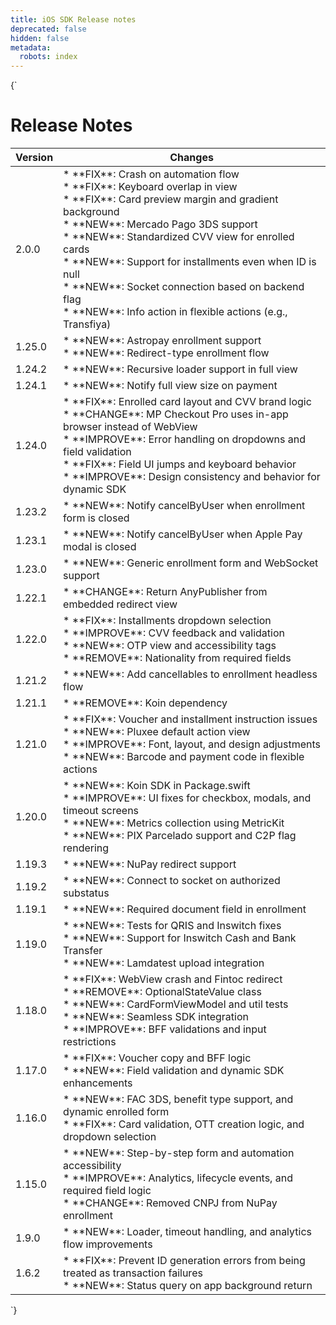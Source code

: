 ```yaml
---
title: iOS SDK Release notes
deprecated: false
hidden: false
metadata:
  robots: index
---
```

<HTMLBlock>{`
# Release Notes

<table>
  <thead>
    <tr>
      <th>Version</th>
      <th>Changes</th>
    </tr>
  </thead>
  <tbody>
    <tr>
      <td>2.0.0</td>
      <td>
        * **FIX**: Crash on automation flow<br/>
        * **FIX**: Keyboard overlap in view<br/>
        * **FIX**: Card preview margin and gradient background<br/>
        * **NEW**: Mercado Pago 3DS support<br/>
        * **NEW**: Standardized CVV view for enrolled cards<br/>
        * **NEW**: Support for installments even when ID is null<br/>
        * **NEW**: Socket connection based on backend flag<br/>
        * **NEW**: Info action in flexible actions (e.g., Transfiya)
      </td>
    </tr>
    <tr>
      <td>1.25.0</td>
      <td>
        * **NEW**: Astropay enrollment support<br/>
        * **NEW**: Redirect-type enrollment flow
      </td>
    </tr>
    <tr>
      <td>1.24.2</td>
      <td>
        * **NEW**: Recursive loader support in full view
      </td>
    </tr>
    <tr>
      <td>1.24.1</td>
      <td>
        * **NEW**: Notify full view size on payment
      </td>
    </tr>
    <tr>
      <td>1.24.0</td>
      <td>
        * **FIX**: Enrolled card layout and CVV brand logic<br/>
        * **CHANGE**: MP Checkout Pro uses in-app browser instead of WebView<br/>
        * **IMPROVE**: Error handling on dropdowns and field validation<br/>
        * **FIX**: Field UI jumps and keyboard behavior<br/>
        * **IMPROVE**: Design consistency and behavior for dynamic SDK
      </td>
    </tr>
    <tr>
      <td>1.23.2</td>
      <td>
        * **NEW**: Notify cancelByUser when enrollment form is closed
      </td>
    </tr>
    <tr>
      <td>1.23.1</td>
      <td>
        * **NEW**: Notify cancelByUser when Apple Pay modal is closed
      </td>
    </tr>
    <tr>
      <td>1.23.0</td>
      <td>
        * **NEW**: Generic enrollment form and WebSocket support
      </td>
    </tr>
    <tr>
      <td>1.22.1</td>
      <td>
        * **CHANGE**: Return AnyPublisher from embedded redirect view
      </td>
    </tr>
    <tr>
      <td>1.22.0</td>
      <td>
        * **FIX**: Installments dropdown selection<br/>
        * **IMPROVE**: CVV feedback and validation<br/>
        * **NEW**: OTP view and accessibility tags<br/>
        * **REMOVE**: Nationality from required fields
      </td>
    </tr>
    <tr>
      <td>1.21.2</td>
      <td>
        * **NEW**: Add cancellables to enrollment headless flow
      </td>
    </tr>
    <tr>
      <td>1.21.1</td>
      <td>
        * **REMOVE**: Koin dependency
      </td>
    </tr>
    <tr>
      <td>1.21.0</td>
      <td>
        * **FIX**: Voucher and installment instruction issues<br/>
        * **NEW**: Pluxee default action view<br/>
        * **IMPROVE**: Font, layout, and design adjustments<br/>
        * **NEW**: Barcode and payment code in flexible actions
      </td>
    </tr>
    <tr>
      <td>1.20.0</td>
      <td>
        * **NEW**: Koin SDK in Package.swift<br/>
        * **IMPROVE**: UI fixes for checkbox, modals, and timeout screens<br/>
        * **NEW**: Metrics collection using MetricKit<br/>
        * **NEW**: PIX Parcelado support and C2P flag rendering
      </td>
    </tr>
    <tr>
      <td>1.19.3</td>
      <td>
        * **NEW**: NuPay redirect support
      </td>
    </tr>
    <tr>
      <td>1.19.2</td>
      <td>
        * **NEW**: Connect to socket on authorized substatus
      </td>
    </tr>
    <tr>
      <td>1.19.1</td>
      <td>
        * **NEW**: Required document field in enrollment
      </td>
    </tr>
    <tr>
      <td>1.19.0</td>
      <td>
        * **NEW**: Tests for QRIS and Inswitch fixes<br/>
        * **NEW**: Support for Inswitch Cash and Bank Transfer<br/>
        * **NEW**: Lamdatest upload integration
      </td>
    </tr>
    <tr>
      <td>1.18.0</td>
      <td>
        * **FIX**: WebView crash and Fintoc redirect<br/>
        * **REMOVE**: OptionalStateValue class<br/>
        * **NEW**: CardFormViewModel and util tests<br/>
        * **NEW**: Seamless SDK integration<br/>
        * **IMPROVE**: BFF validations and input restrictions
      </td>
    </tr>
    <tr>
      <td>1.17.0</td>
      <td>
        * **FIX**: Voucher copy and BFF logic<br/>
        * **NEW**: Field validation and dynamic SDK enhancements
      </td>
    </tr>
    <tr>
      <td>1.16.0</td>
      <td>
        * **NEW**: FAC 3DS, benefit type support, and dynamic enrolled form<br/>
        * **FIX**: Card validation, OTT creation logic, and dropdown selection
      </td>
    </tr>
    <tr>
      <td>1.15.0</td>
      <td>
        * **NEW**: Step-by-step form and automation accessibility<br/>
        * **IMPROVE**: Analytics, lifecycle events, and required field logic<br/>
        * **CHANGE**: Removed CNPJ from NuPay enrollment
      </td>
    </tr>
    <tr>
      <td>1.9.0</td>
      <td>
        * **NEW**: Loader, timeout handling, and analytics flow improvements
      </td>
    </tr>
    <tr>
      <td>1.6.2</td>
      <td>
        * **FIX**: Prevent ID generation errors from being treated as transaction failures<br/>
        * **NEW**: Status query on app background return
      </td>
    </tr>
  </tbody>
</table>
`}</HTMLBlock>